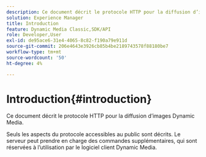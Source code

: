```yaml
---
description: Ce document décrit le protocole HTTP pour la diffusion d’images Dynamic Media.
solution: Experience Manager
title: Introduction
feature: Dynamic Media Classic,SDK/API
role: Developer,User
exl-id: de95ace6-31e4-4065-8c82-f190a79e911d
source-git-commit: 206e4643e3926cb85b4be2189743578f88180be7
workflow-type: tm+mt
source-wordcount: '50'
ht-degree: 4%

---
```


# Introduction{#introduction}

Ce document décrit le protocole HTTP pour la diffusion d’images Dynamic Media.

Seuls les aspects du protocole accessibles au public sont décrits. Le serveur peut prendre en charge des commandes supplémentaires, qui sont réservées à l’utilisation par le logiciel client Dynamic Media.
